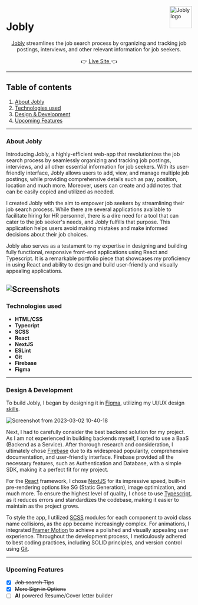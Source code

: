 <a  href="https://www.joblyapp.net/">
<img  src="https://user-images.githubusercontent.com/67468836/222377814-0d3c41d5-90bb-4d9f-9c41-0621e25e28e0.png"  alt="Jobly logo"  title="Jobly"  align="right"  height="60"  />
</a>

# Jobly

<p align="center"><a href="https://www.joblyapp.net/">Jobly</a> streamlines the job search process by organizing and tracking job postings, interviews, and other relevant information for job seekers.</p>

<p align="center">&#128073 <a href="https://www.joblyapp.net/">Live Site </a>&#128072</p>

---

## Table of contents

1. [About Jobly](#about-jobly)
2. [Technologies used](#technologies-used)
3. [Design & Development](#design--development)
4. [Upcoming Features](#upcoming-features)

---

### About Jobly

Introducing Jobly, a highly-efficient web-app that revolutionizes the job search process by seamlessly organizing and tracking job postings, interviews, and all other essential information for job seekers. With its user-friendly interface, Jobly allows users to add, view, and manage multiple job postings, while providing comprehensive details such as pay, position, location and much more. Moreover, users can create and add notes that can be easily copied and utilized as needed.

I created Jobly with the aim to empower job seekers by streamlining their job search process. While there are several applications available to facilitate hiring for HR personnel, there is a dire need for a tool that can cater to the job seeker's needs, and Jobly fulfills that purpose. This application helps users avoid making mistakes and make informed decisions about their job choices.

Jobly also serves as a testament to my expertise in designing and building fully functional, responsive front-end applications using React and Typescript. It is a remarkable portfolio piece that showcases my proficiency in using React and ability to design and build user-friendly and visually appealing applications.

## ![Screenshots](https://user-images.githubusercontent.com/67468836/222380633-94b061ab-b47d-43b4-9e14-d2d93c4b7f82.png)

### Technologies used

- **HTML/CSS**
- **Typecript**
- **SCSS**
- **React**
- **NextJS**
- **ESLint**
- **Git**
- **Firebase**
- **Figma**

---

### Design & Development

To build Jobly, I began by designing it in [Figma](https://www.figma.com/file/2mOdou4dPImG5xje64agpX/Jobly?node-id=122%3A10&t=TOylIPuOIxNwRVC3-1), utilizing my UI/UX design [skills](https://www.coursera.org/account/accomplishments/professional-cert/DZUJWASR2WSS?utm_campaign=sharing_cta&utm_content=cert_image&utm_medium=certificate&utm_product=prof&utm_source=link).

![Screenshot from 2023-03-02 10-40-18](https://user-images.githubusercontent.com/67468836/222390882-7ea0a359-0245-4044-8d7f-fbe18d1e60a4.png)

Next, I had to carefully consider the best backend solution for my project. As I am not experienced in building backends myself, I opted to use a BaaS (Backend as a Service). After thorough research and consideration, I ultimately chose [Firebase](https://firebase.google.com/) due to its widespread popularity, comprehensive documentation, and user-friendly interface. Firebase provided all the necessary features, such as Authentication and Database, with a simple SDK, making it a perfect fit for my project.

For the [React](https://reactjs.org/) framework, I chose [NextJS](https://nextjs.org/) for its impressive speed, built-in pre-rendering options like SG (Static Generation), image optimization, and much more. To ensure the highest level of quality, I chose to use [Typescript](https://www.typescriptlang.org/), as it reduces errors and standardizes the codebase, making it easier to maintain as the project grows.

To style the app, I utilized [SCSS](https://sass-lang.com/) modules for each component to avoid class name collisions, as the app became increasingly complex. For animations, I integrated [Framer Motion](https://www.framer.com/motion/) to achieve a polished and visually appealing user experience. Throughout the development process, I meticulously adhered to best coding practices, including SOLID principles, and version control using [Git](https://git-scm.com/).

---

### Upcoming Features
- [x] ~~Job search Tips~~
- [x] ~~More Sign in Options~~
- [ ] **AI** powered Resume/Cover letter builder
